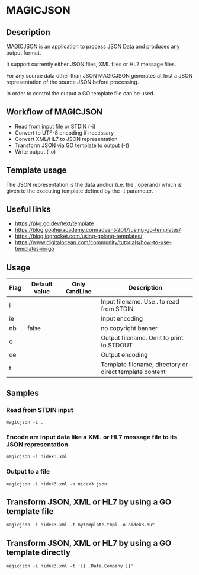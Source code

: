 # MAGICJSON

## Description

MAGICJSON is an application to process JSON Data and produces any output format.

It support currently either JSON files, XML files or HL7 message files.

For any source data other than JSON MAGICJSON generates at first a JSON representation of the source JSON before processing.

In order to control the output a GO template file can be used.

## Workflow of MAGICJSON

* Read from input file or STDIN (-i)
* Convert to UTF-8 encoding if necessary
* Convert XML/HL7 to JSON representation
* Transform JSON via GO template to output (-t)
* Write output (-o)

## Template usage

The JSON representation is the data anchor (i.e. the . operand) which is given to the executing template defined by the -t parameter.

## Useful links

* https://pkg.go.dev/text/template
* https://blog.gopheracademy.com/advent-2017/using-go-templates/
* https://blog.logrocket.com/using-golang-templates/
* https://www.digitalocean.com/community/tutorials/how-to-use-templates-in-go

## Usage

| Flag                 | Default value        | Only CmdLine | Description                                                       |
| -------------------- | -------------------- | ------------ | ----------------------------------------------------------------- |
| i                    |                      |              | Input filename. Use . to read from STDIN                          |
| ie                   |                      |              | Input encoding                                                    |
| nb                   | false                |              | no copyright banner                                               |
| o                    |                      |              | Output filename. Omit to print to STDOUT                          |
| oe                   |                      |              | Output encoding                                                   |
| t                    |                      |              | Template filename, directory or direct template content           |


## Samples

### Read from STDIN input 

    magicjson -i .

### Encode am input data like a XML or HL7 message file to its JSON representation

    magicjson -i nidek3.xml

### Output to a file

    magicjson -i nidek3.xml -o nidek3.json

## Transform JSON, XML or HL7 by using a GO template file 

    magicjson -i nidek3.xml -t mytemplate.tmpl -o nidek3.out

## Transform JSON, XML or HL7 by using a GO template directly

    magicjson -i nidek3.xml -t '{{ .Data.Company }}'